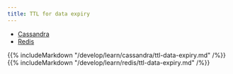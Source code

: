 ```yaml
---
title: TTL for data expiry
---
```


<ul class="nav nav-tabs nav-tabs-yb">
  <li class="active">
    <a href="#cassandra">
      <i class="icon-java-bold" aria-hidden="true"></i>
      Cassandra
    </a>
  </li>
  <li>
    <a href="#redis">
      <i class="icon-java-bold" aria-hidden="true"></i>
      Redis
    </a>
  </li>
</ul>

<div class="tab-content">
  <div id="cassandra" class="tab-pane fade in active">
    {{% includeMarkdown "/develop/learn/cassandra/ttl-data-expiry.md" /%}}
  </div>
  <div id="redis" class="tab-pane fade">
    {{% includeMarkdown "/develop/learn/redis/ttl-data-expiry.md" /%}}
  </div>
</div>
